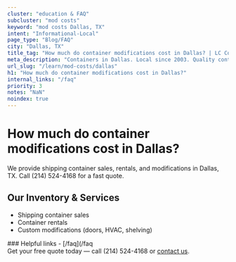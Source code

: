 ```yaml
---
cluster: "education & FAQ"
subcluster: "mod costs"
keyword: "mod costs Dallas, TX"
intent: "Informational-Local"
page_type: "Blog/FAQ"
city: "Dallas, TX"
title_tag: "How much do container modifications cost in Dallas? | LC Container"
meta_description: "Containers in Dallas. Local since 2003. Quality containers. Fast delivery. Get your free quote — call (214) 524-4168 today. LC Container — your trusted DFW c..."
url_slug: "/learn/mod-costs/dallas"
h1: "How much do container modifications cost in Dallas?"
internal_links: "/faq"
priority: 3
notes: "NaN"
noindex: true
---
```


# How much do container modifications cost in Dallas?

We provide shipping container sales, rentals, and modifications in Dallas, TX. Call (214) 524-4168 for a fast quote.

## Our Inventory & Services
- Shipping container sales
- Container rentals
- Custom modifications (doors, HVAC, shelving)

<div data-section="internal-links">
### Helpful links
- [/faq](/faq
</div>

<div data-section="cta">
Get your free quote today — call (214) 524-4168 or <a href="/contact">contact us</a>.
</div>

<script type="application/ld+json">{"@context":"https://schema.org","@type":"FAQPage","mainEntity":[{"@type":"Question","name":"How much does delivery cost in Dallas, TX?","acceptedAnswer":{"@type":"Answer","text":"Delivery costs vary by distance and container size. Most deliveries in Dallas, TX range from $150-$300. Call (214) 524-4168 for an exact quote based on your specific location."}},{"@type":"Question","name":"Do you offer financing or payment plans?","acceptedAnswer":{"@type":"Answer","text":"We accept major credit cards, checks, and can discuss commercial terms for bulk purchases. Call (214) 524-4168 to discuss options."}},{"@type":"Question","name":"Can you customize containers in Dallas, TX?","acceptedAnswer":{"@type":"Answer","text":"Yes — we perform modifications like doors, HVAC, insulation, and shelving. Request a custom quote at (214) 524-4168 or via our contact form."}}]}</script>
